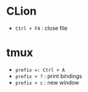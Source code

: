# CLion
  - `Ctrl + F4` : close file

# tmux
  - `prefix =: Ctrl + A`
  - `prefix + ?` : print bindings
  - `prefix + c` : new window
